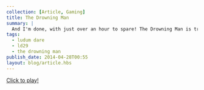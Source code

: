 ```yaml
---
collection: [Article, Gaming]
title: The Drowning Man
summary: |
  And I'm done, with just over an hour to spare! The Drowning Man is trapped beneath the ice of a frozen river. You must help him swim to safety, avoiding the nasty looking fish and floating debris. Guide him to the holes in the ice to help him survive.
tags:
  - ludum dare
  - ld29
  - the drowning man
publish_date: 2014-04-28T00:55
layout: blog/article.hbs
---
```


[Click to play!][ld29]

[ld29]: http://www.stoogoff.com/games/ld29/
